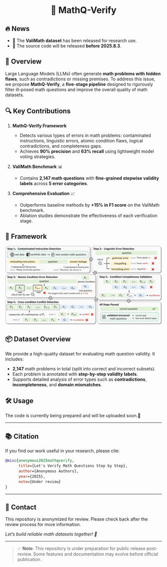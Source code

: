 <div align="center">

# 🚀 MathQ-Verify

</div>

## 🔥 News
- 📁 The **ValiMath dataset** has been released for research use.
- 📁 The source code will be released **before 2025.8.3**.

## 🌟 Overview  
Large Language Models (LLMs) often generate **math problems with hidden flaws**, such as contradictions or missing premises. To address this issue, we propose **MathQ-Verify**, a **five-stage pipeline** designed to rigorously filter ill-posed math questions and improve the overall quality of math datasets.

## 🔍 Key Contributions  
1. **MathQ-Verify Framework**  
   - Detects various types of errors in math problems: contaminated instructions, linguistic errors, atomic condition flaws, logical contradictions, and completeness gaps.  
   - Achieves **90% precision** and **63% recall** using lightweight model voting strategies.  

2. **ValiMath Benchmark** 📊 
   - Contains **2,147 math questions** with **fine-grained stepwise validity labels** across **5 error categories**.  

3. **Comprehensive Evaluation** 📈  
   - Outperforms baseline methods by **+15% in F1 score** on the ValiMath benchmark.
   - Ablation studies demonstrate the effectiveness of each verification stage.

## 🧩 Framework  
![Framework](images/overview.jpg)

## 📦 Dataset Overview  
We provide a high-quality dataset for evaluating math question validity. It includes:
- **2,147** math problems in total (split into correct and incorrect subsets).
- Each problem is annotated with **step-by-step validity labels**.
- Supports detailed analysis of error types such as **contradictions**, **incompleteness**, and **domain mismatches**.

## 🛠️ Usage  

The code is currently being prepared and will be uploaded soon.🙂

<!-- 
Example CLI usage (to be updated):
```bash
python mathq_verify.py --input your_math_questions.json
```
-->

---

## 📚 Citation  
If you find our work useful in your research, please cite:

```bibtex
@misc{anonymous2025mathqverify,
      title={Let's Verify Math Questions Step by Step}, 
      author={Anonymous Authors},
      year={2025},
      note={Under review}
}
```

---

## 🧠 Contact  
This repository is anonymized for review. Please check back after the review process for more information.

*Let’s build reliable math datasets together! 🚀*

---

> ✅ **Note**: This repository is under preparation for public release post-review. Some features and documentation may evolve before official publication.
